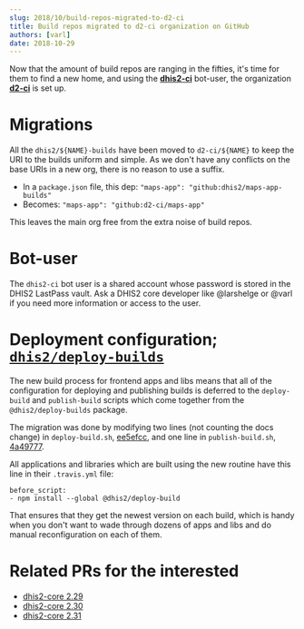 ```yaml
---
slug: 2018/10/build-repos-migrated-to-d2-ci
title: Build repos migrated to d2-ci organization on GitHub
authors: [varl]
date: 2018-10-29
---
```


Now that the amount of build repos are ranging in the fifties, it's time
for them to find a new home, and using the
[**dhis2-ci**](https://github.com/dhis2-ci) bot-user, the
organization [**d2-ci**](https://github.com/d2-ci) is set up.

<!--truncate-->

# Migrations

All the `dhis2/${NAME}-builds` have been moved to `d2-ci/${NAME}` to
keep the URI to the builds uniform and simple. As we don't have any
conflicts on the base URIs in a new org, there is no reason to use a
suffix.

-   In a `package.json` file, this dep: `"maps-app": "github:dhis2/maps-app-builds"`
-   Becomes: `"maps-app": "github:d2-ci/maps-app"`

This leaves the main org free from the extra noise of build repos.

# Bot-user

The `dhis2-ci` bot user is a shared account whose password is stored in
the DHIS2 LastPass vault. Ask a DHIS2 core developer like @larshelge or
@varl if you need more information or access to the user.

# Deployment configuration; [`dhis2/deploy-builds`](https://github.com/dhis2/deploy-build)

The new build process for frontend apps and libs means that all of the
configuration for deploying and publishing builds is deferred to the
`deploy-build` and `publish-build` scripts which come together from the
`@dhis2/deploy-builds` package.

The migration was done by modifying two lines (not counting the docs
change) in `deploy-build.sh`,
[ee5efcc](https://github.com/dhis2/deploy-build/commit/ee5efccec82cc85d55f6d7d6654a69fc991dc618),
and one line in `publish-build.sh`,
[4a49777](https://github.com/dhis2/deploy-build/commit/4a4977755f0a04c099a6b764f4ab40c7159564de).

All applications and libraries which are built using the new routine
have this line in their `.travis.yml` file:

```
before_script:
- npm install --global @dhis2/deploy-build
```

That ensures that they get the newest version on each build, which is
handy when you don't want to wade through dozens of apps and libs and do
manual reconfiguration on each of them.

# Related PRs for the interested

-   [dhis2-core 2.29](https://github.com/dhis2/dhis2-core/pull/2476)
-   [dhis2-core 2.30](https://github.com/dhis2/dhis2-core/pull/2475)
-   [dhis2-core 2.31](https://github.com/dhis2/dhis2-core/pull/2477)
